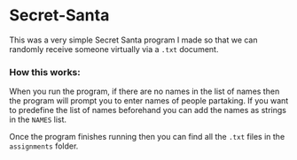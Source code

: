 # Secret-Santa
This was a very simple Secret Santa program I made so that we can randomly receive someone virtually via a `.txt` document.

### How this works:
When you run the program, if there are no names in the list of names then the program will prompt you to enter names of people partaking. 
If you want to predefine the list of names beforehand you can add the names as strings in the `NAMES` list.

Once the program finishes running then you can find all the `.txt` files in the `assignments` folder.
